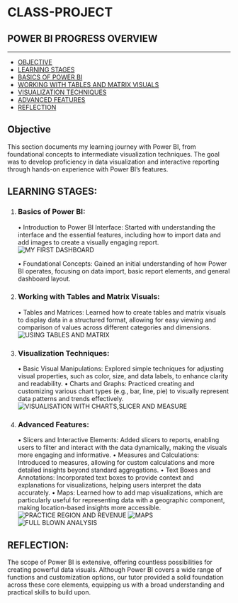 # CLASS-PROJECT
## POWER BI PROGRESS OVERVIEW

---
- [OBJECTIVE](#OBJECTIVE)
- [LEARNING STAGES](#LEARNING-STAGES)
- [BASICS OF POWER BI](#BASICS-OF-POWERBI)
- [WORKING WITH TABLES AND MATRIX VISUALS](#WORKING-WITH-TABLES-AND-MATRIX-VISUALS)
- [VISUALIZATION TECHNIQUES](#VISUALIZATION-TECHNIQUES)
- [ADVANCED FEATURES](#ADVANCED-FEATURES)
- [REFLECTION](#REFLECTION)


## Objective
This section documents my learning journey with Power BI, from foundational concepts to intermediate visualization techniques. The goal was to develop proficiency in data visualization and interactive reporting through hands-on experience with Power BI’s features.

## LEARNING STAGES:

1. ### Basics of Power BI:

	•	Introduction to Power BI Interface: Started with understanding the interface and the essential features, including how to import data and add images to create a visually engaging report.
![MY FIRST DASHBOARD](https://github.com/user-attachments/assets/7dbb12df-e668-496f-ad73-97b809edd6c6)

	•	Foundational Concepts: Gained an initial understanding of how Power BI operates, focusing on data import, basic report elements, and general dashboard layout.

2. ### Working with Tables and Matrix Visuals:

	•	Tables and Matrices: Learned how to create tables and matrix visuals to display data in a structured format, allowing for easy viewing and comparison of values across different categories and dimensions.
![USING TABLES AND MATRIX](https://github.com/user-attachments/assets/9772d42e-4c61-46b1-b6ed-6b7cae60a564)


3. ### Visualization Techniques:

	•	Basic Visual Manipulations: Explored simple techniques for adjusting visual properties, such as color, size, and data labels, to enhance clarity and readability.
	•	Charts and Graphs: Practiced creating and customizing various chart types (e.g., bar, line, pie) to visually represent data patterns and trends effectively.
![VISUALISATION WITH CHARTS,SLICER AND MEASURE](https://github.com/user-attachments/assets/fe660015-8758-40b3-8dec-c7165cbf2384)


4. ### Advanced Features:

	•	Slicers and Interactive Elements: Added slicers to reports, enabling users to filter and interact with the data dynamically, making the visuals more engaging and informative.
	•	Measures and Calculations: Introduced to measures, allowing for custom calculations and more detailed insights beyond standard aggregations.
	•	Text Boxes and Annotations: Incorporated text boxes to provide context and explanations for visualizations, helping users interpret the data accurately.
	•	Maps: Learned how to add map visualizations, which are particularly useful for representing data with a geographic component, making location-based insights more accessible.
![PRACTICE REGION AND REVENUE](https://github.com/user-attachments/assets/959fb35f-b952-424e-b680-586b9b8dbd16)
![MAPS](https://github.com/user-attachments/assets/034bf850-e818-4dac-ba66-9895b9868874)
![FULL BLOWN ANALYSIS](https://github.com/user-attachments/assets/9e0641ae-df22-40b7-ba67-cbc3b8193139)


## REFLECTION:
The scope of Power BI is extensive, offering countless possibilities for creating powerful data visuals. Although Power BI covers a wide range of functions and customization options, our tutor provided a solid foundation across these core elements, equipping us with a broad understanding and practical skills to build upon.
